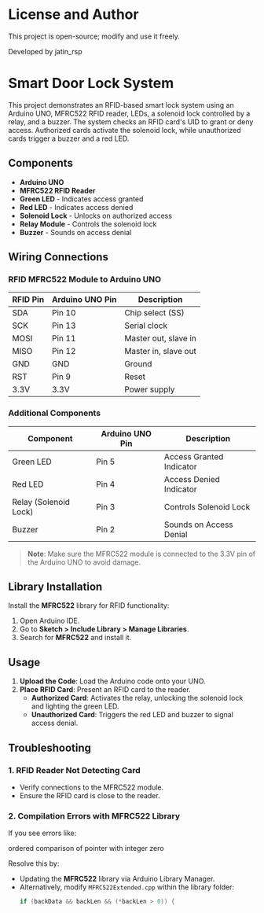 # License and Author

This project is open-source; modify and use it freely.

Developed by jatin_rsp

# Smart Door Lock System

This project demonstrates an RFID-based smart lock system using an Arduino UNO, MFRC522 RFID reader, LEDs, a solenoid lock controlled by a relay, and a buzzer. The system checks an RFID card's UID to grant or deny access. Authorized cards activate the solenoid lock, while unauthorized cards trigger a buzzer and a red LED.

## Components

- **Arduino UNO**
- **MFRC522 RFID Reader**
- **Green LED** - Indicates access granted
- **Red LED** - Indicates access denied
- **Solenoid Lock** - Unlocks on authorized access
- **Relay Module** - Controls the solenoid lock
- **Buzzer** - Sounds on access denial

## Wiring Connections

### RFID MFRC522 Module to Arduino UNO

| RFID Pin | Arduino UNO Pin | Description         |
|----------|------------------|---------------------|
| SDA      | Pin 10          | Chip select (SS)    |
| SCK      | Pin 13          | Serial clock        |
| MOSI     | Pin 11          | Master out, slave in|
| MISO     | Pin 12          | Master in, slave out|
| GND      | GND             | Ground              |
| RST      | Pin 9           | Reset               |
| 3.3V     | 3.3V            | Power supply        |

### Additional Components

| Component     | Arduino UNO Pin | Description               |
|---------------|-----------------|---------------------------|
| Green LED     | Pin 5           | Access Granted Indicator  |
| Red LED       | Pin 4           | Access Denied Indicator   |
| Relay (Solenoid Lock) | Pin 3    | Controls Solenoid Lock    |
| Buzzer        | Pin 2           | Sounds on Access Denial   |

> **Note**: Make sure the MFRC522 module is connected to the 3.3V pin of the Arduino UNO to avoid damage.

## Library Installation

Install the **MFRC522** library for RFID functionality:

1. Open Arduino IDE.
2. Go to **Sketch > Include Library > Manage Libraries**.
3. Search for **MFRC522** and install it.

## Usage

1. **Upload the Code**: Load the Arduino code onto your UNO.
2. **Place RFID Card**: Present an RFID card to the reader.
   - **Authorized Card**: Activates the relay, unlocking the solenoid lock and lighting the green LED.
   - **Unauthorized Card**: Triggers the red LED and buzzer to signal access denial.

## Troubleshooting

### 1. RFID Reader Not Detecting Card
   - Verify connections to the MFRC522 module.
   - Ensure the RFID card is close to the reader.

### 2. Compilation Errors with MFRC522 Library

If you see errors like:

ordered comparison of pointer with integer zero

Resolve this by:
- Updating the **MFRC522** library via Arduino Library Manager.
- Alternatively, modify `MFRC522Extended.cpp` within the library folder:
  ```cpp
  if (backData && backLen && (*backLen > 0)) {

